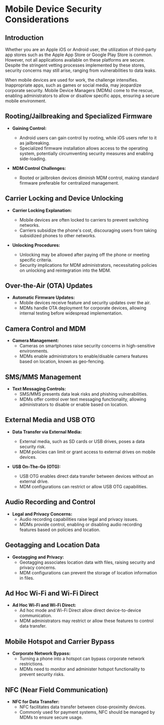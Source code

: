 # Mobile Device Security Considerations

## Introduction

Whether you are an Apple iOS or Android user, the utilization of third-party app stores such as the Apple App Store or Google Play Store is common. However, not all applications available on these platforms are secure. Despite the stringent vetting processes implemented by these stores, security concerns may still arise, ranging from vulnerabilities to data leaks.

When mobile devices are used for work, the challenge intensifies. Inappropriate apps, such as games or social media, may jeopardize corporate security. Mobile Device Managers (MDMs) come to the rescue, enabling administrators to allow or disallow specific apps, ensuring a secure mobile environment.

## Rooting/Jailbreaking and Specialized Firmware

- **Gaining Control:**
    - Android users can gain control by rooting, while iOS users refer to it as jailbreaking.
    - Specialized firmware installation allows access to the operating system, potentially circumventing security measures and enabling side-loading.

- **MDM Control Challenges:**
    - Rooted or jailbroken devices diminish MDM control, making standard firmware preferable for centralized management.

## Carrier Locking and Device Unlocking

- **Carrier Locking Explanation:**
    - Mobile devices are often locked to carriers to prevent switching networks.
    - Carriers subsidize the phone's cost, discouraging users from taking subsidized phones to other networks.

- **Unlocking Procedures:**
    - Unlocking may be allowed after paying off the phone or meeting specific criteria.
    - Security implications for MDM administrators, necessitating policies on unlocking and reintegration into the MDM.

## Over-the-Air (OTA) Updates

- **Automatic Firmware Updates:**
    - Mobile devices receive feature and security updates over the air.
    - MDMs handle OTA deployment for corporate devices, allowing internal testing before widespread implementation.

## Camera Control and MDM

- **Camera Management:**
    - Cameras on smartphones raise security concerns in high-sensitive environments.
    - MDMs enable administrators to enable/disable camera features based on location, known as geo-fencing.

## SMS/MMS Management

- **Text Messaging Controls:**
    - SMS/MMS presents data leak risks and phishing vulnerabilities.
    - MDMs offer control over text messaging functionality, allowing administrators to disable or enable based on location.

## External Media and USB OTG

- **Data Transfer via External Media:**
    - External media, such as SD cards or USB drives, poses a data security risk.
    - MDM policies can limit or grant access to external drives on mobile devices.

- **USB On-The-Go (OTG):**
    - USB OTG enables direct data transfer between devices without an external drive.
    - MDM configurations can restrict or allow USB OTG capabilities.

## Audio Recording and Control

- **Legal and Privacy Concerns:**
    - Audio recording capabilities raise legal and privacy issues.
    - MDMs provide control, enabling or disabling audio recording features based on policies and location.

## Geotagging and Location Data

- **Geotagging and Privacy:**
    - Geotagging associates location data with files, raising security and privacy concerns.
    - MDM configurations can prevent the storage of location information in files.

## Ad Hoc Wi-Fi and Wi-Fi Direct

- **Ad Hoc Wi-Fi and Wi-Fi Direct:**
    - Ad hoc mode and Wi-Fi Direct allow direct device-to-device communication.
    - MDM administrators may restrict or allow these features to control data transfer.

## Mobile Hotspot and Carrier Bypass

- **Corporate Network Bypass:**
    - Turning a phone into a hotspot can bypass corporate network restrictions.
    - MDMs need to monitor and administer hotspot functionality to prevent security risks.

## NFC (Near Field Communication)

- **NFC for Data Transfer:**
    - NFC facilitates data transfer between close-proximity devices.
    - Commonly used for payment systems, NFC should be managed by MDMs to ensure secure usage.
